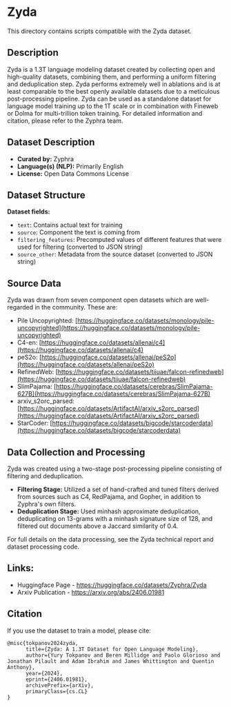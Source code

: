 # Zyda

This directory contains scripts compatible with the Zyda dataset.

## Description

Zyda is a 1.3T language modeling dataset created by collecting open and
high-quality datasets, combining them, and performing a uniform filtering and
deduplication step. Zyda performs extremely well in ablations and is at least
comparable to the best openly available datasets due to a meticulous
post-processing pipeline. Zyda can be used as a standalone dataset for language
model training up to the 1T scale or in combination with Fineweb or Dolma for
multi-trillion token training. For detailed information and citation, please
refer to the Zyphra team.

## Dataset Description

- **Curated by:** Zyphra
- **Language(s) (NLP):** Primarily English
- **License:** Open Data Commons License

## Dataset Structure

**Dataset fields:**

- `text`: Contains actual text for training
- `source`: Component the text is coming from
- `filtering_features`: Precomputed values of different features that were used for filtering (converted to JSON string)
- `source_other`: Metadata from the source dataset (converted to JSON string)

## Source Data

Zyda was drawn from seven component open datasets which are well-regarded in the community. These are:

- Pile Uncopyrighted: [https://huggingface.co/datasets/monology/pile-uncopyrighted](https://huggingface.co/datasets/monology/pile-uncopyrighted)
- C4-en: [https://huggingface.co/datasets/allenai/c4](https://huggingface.co/datasets/allenai/c4)
- peS2o: [https://huggingface.co/datasets/allenai/peS2o](https://huggingface.co/datasets/allenai/peS2o)
- RefinedWeb: [https://huggingface.co/datasets/tiiuae/falcon-refinedweb](https://huggingface.co/datasets/tiiuae/falcon-refinedweb)
- SlimPajama: [https://huggingface.co/datasets/cerebras/SlimPajama-627B](https://huggingface.co/datasets/cerebras/SlimPajama-627B)
- arxiv_s2orc_parsed: [https://huggingface.co/datasets/ArtifactAI/arxiv_s2orc_parsed](https://huggingface.co/datasets/ArtifactAI/arxiv_s2orc_parsed)
- StarCoder: [https://huggingface.co/datasets/bigcode/starcoderdata](https://huggingface.co/datasets/bigcode/starcoderdata)

## Data Collection and Processing

Zyda was created using a two-stage post-processing pipeline consisting of filtering and deduplication.

- **Filtering Stage:** Utilized a set of hand-crafted and tuned filters derived from sources such as C4, RedPajama, and Gopher, in addition to Zyphra's own filters.
- **Deduplication Stage:** Used minhash approximate deduplication, deduplicating on 13-grams with a minhash signature size of 128, and filtered out documents above a Jaccard similarity of 0.4.

For full details on the data processing, see the Zyda technical report and dataset processing code.

## Links:

- Huggingface Page - https://huggingface.co/datasets/Zyphra/Zyda
- Arxiv Publication - https://arxiv.org/abs/2406.01981

## Citation

If you use the dataset to train a model, please cite:

```
@misc{tokpanov2024zyda,
      title={Zyda: A 1.3T Dataset for Open Language Modeling},
      author={Yury Tokpanov and Beren Millidge and Paolo Glorioso and Jonathan Pilault and Adam Ibrahim and James Whittington and Quentin Anthony},
      year={2024},
      eprint={2406.01981},
      archivePrefix={arXiv},
      primaryClass={cs.CL}
}
```


